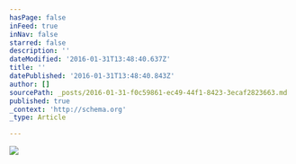 ```yaml
---
hasPage: false
inFeed: true
inNav: false
starred: false
description: ''
dateModified: '2016-01-31T13:48:40.637Z'
title: ''
datePublished: '2016-01-31T13:48:40.843Z'
author: []
sourcePath: _posts/2016-01-31-f0c59861-ec49-44f1-8423-3ecaf2823663.md
published: true
_context: 'http://schema.org'
_type: Article

---
```

![](https://the-grid-user-content.s3-us-west-2.amazonaws.com/ea650816-a716-496b-b98f-0917c2839e44.jpg)